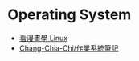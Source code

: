 # Operating System

- [看漫畫學 Linux](https://hackmd.io/@sysprog/linux-comic)
- [Chang-Chia-Chi/作業系統筆記](https://hackmd.io/@Chang-Chia-Chi/OS/https%3A%2F%2Fhackmd.io%2F%40Chang-Chia-Chi%2FOS-CH3)